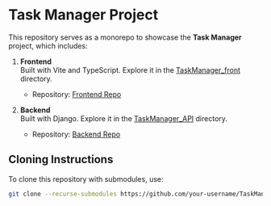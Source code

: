 # Task Manager Project

This repository serves as a monorepo to showcase the **Task Manager** project, which includes:

1. **Frontend**  
   Built with Vite and TypeScript. Explore it in the [TaskManager_front](./TaskManager_front) directory.

   - Repository: [Frontend Repo](https://github.com/TomasBazan/TaskManager_front)

2. **Backend**  
   Built with Django. Explore it in the [TaskManager_API](./TaskManager_API) directory.

   - Repository: [Backend Repo](https://github.com/TomasBazan/TaskManager_API)

## Cloning Instructions

To clone this repository with submodules, use:
```bash
git clone --recurse-submodules https://github.com/your-username/TaskManager_Portfolio.git

